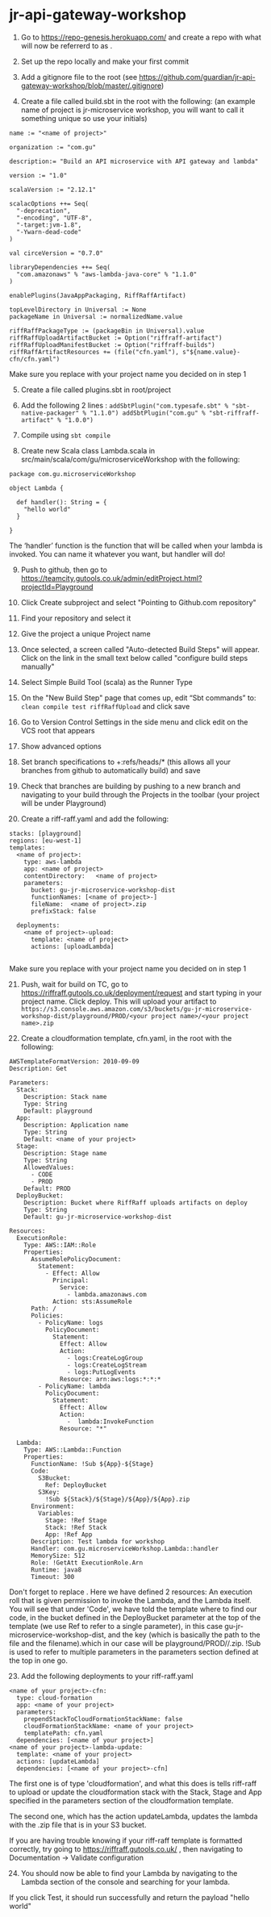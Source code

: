 # jr-api-gateway-workshop


1. Go to https://repo-genesis.herokuapp.com/ and create a repo with what will now be referrerd to as <name of project>.

2. Set up the repo locally and make your first commit

3. Add a gitignore file to the root (see https://github.com/guardian/jr-api-gateway-workshop/blob/master/.gitignore)

4. Create a file called build.sbt in the root with the following: (an example name of project is jr-microservice workshop, you will want to call it something unique so use your initials)

```
name := "<name of project>"

organization := "com.gu"

description:= "Build an API microservice with API gateway and lambda"

version := "1.0"

scalaVersion := "2.12.1"

scalacOptions ++= Seq(
  "-deprecation",
  "-encoding", "UTF-8",
  "-target:jvm-1.8",
  "-Ywarn-dead-code"
)

val circeVersion = "0.7.0"

libraryDependencies ++= Seq(
  "com.amazonaws" % "aws-lambda-java-core" % "1.1.0"
)

enablePlugins(JavaAppPackaging, RiffRaffArtifact)

topLevelDirectory in Universal := None
packageName in Universal := normalizedName.value

riffRaffPackageType := (packageBin in Universal).value
riffRaffUploadArtifactBucket := Option("riffraff-artifact")
riffRaffUploadManifestBucket := Option("riffraff-builds")
riffRaffArtifactResources += (file("cfn.yaml"), s"${name.value}-cfn/cfn.yaml")
```

Make sure you replace <name of project> with your project name you decided on in step 1



5. Create a file called plugins.sbt in root/project

6. Add the following 2 lines :
`addSbtPlugin("com.typesafe.sbt" % "sbt-native-packager" % "1.1.0")
	addSbtPlugin("com.gu" % "sbt-riffraff-artifact" % "1.0.0")`

7. Compile using `sbt compile`

8. Create new Scala class Lambda.scala in src/main/scala/com/gu/microserviceWorkshop with the following:

```
package com.gu.microserviceWorkshop

object Lambda {

  def handler(): String = {
    "hello world"
  }

}
```
The ‘handler’ function is the function that will be called when your lambda is invoked. You can name it whatever you want, but handler will do!

9. Push to github, then go to https://teamcity.gutools.co.uk/admin/editProject.html?projectId=Playground

10. Click Create subproject and select "Pointing to Github.com repository"

11. Find your repository and select it

12. Give the project a unique Project name

13. Once selected, a screen called "Auto-detected Build Steps" will appear. Click on the link in the small text below called "configure build steps manually"

14. Select Simple Build Tool (scala) as the Runner Type

15. On the "New Build Step" page that comes up, edit “Sbt commands” to: `clean compile test riffRaffUpload` 
and click save

16. Go to Version Control Settings in the side menu and click edit on the VCS root that appears

17. Show advanced options

18. Set branch specifications to +:refs/heads/* (this allows all your branches from github to automatically build)
and save

19. Check that branches are building by pushing to a new branch and navigating to your build through the Projects 
in the toolbar (your project will be under Playground)

20. Create a riff-raff.yaml and add the following:

```
stacks: [playground]
regions: [eu-west-1]
templates:
  <name of project>:
    type: aws-lambda
    app: <name of project>
    contentDirectory:   <name of project>
    parameters:
      bucket: gu-jr-microservice-workshop-dist
      functionNames: [<name of project>-]
      fileName:  <name of project>.zip
      prefixStack: false

  deployments:
    <name of project>-upload:
      template: <name of project>
      actions: [uploadLambda]
      
```
Make sure you replace <name of project> with your project name you decided on in step 1

21. Push, wait for build on TC, go to https://riffraff.gutools.co.uk/deployment/request and 
start typing in your project name. Click deploy.
 This will upload your artifact to
 `https://s3.console.aws.amazon.com/s3/buckets/gu-jr-microservice-workshop-dist/playground/PROD/<your project name>/<your project name>.zip`

22. Create a cloudformation template, cfn.yaml, in the root with the following:

```
AWSTemplateFormatVersion: 2010-09-09
Description: Get

Parameters:
  Stack:
    Description: Stack name
    Type: String
    Default: playground
  App:
    Description: Application name
    Type: String
    Default: <name of your project>
  Stage:
    Description: Stage name
    Type: String
    AllowedValues:
      - CODE
      - PROD
    Default: PROD
  DeployBucket:
    Description: Bucket where RiffRaff uploads artifacts on deploy
    Type: String
    Default: gu-jr-microservice-workshop-dist

Resources:
  ExecutionRole:
    Type: AWS::IAM::Role
    Properties:
      AssumeRolePolicyDocument:
        Statement:
          - Effect: Allow
            Principal:
              Service:
                - lambda.amazonaws.com
            Action: sts:AssumeRole
      Path: /
      Policies:
        - PolicyName: logs
          PolicyDocument:
            Statement:
              Effect: Allow
              Action:
                - logs:CreateLogGroup
                - logs:CreateLogStream
                - logs:PutLogEvents
              Resource: arn:aws:logs:*:*:*
        - PolicyName: lambda
          PolicyDocument:
            Statement:
              Effect: Allow
              Action:
                -  lambda:InvokeFunction
              Resource: "*"

  Lambda:
    Type: AWS::Lambda::Function
    Properties:
      FunctionName: !Sub ${App}-${Stage}
      Code:
        S3Bucket:
          Ref: DeployBucket
        S3Key:
          !Sub ${Stack}/${Stage}/${App}/${App}.zip
      Environment:
        Variables:
          Stage: !Ref Stage
          Stack: !Ref Stack
          App: !Ref App
      Description: Test lambda for workshop
      Handler: com.gu.microserviceWorkshop.Lambda::handler
      MemorySize: 512
      Role: !GetAtt ExecutionRole.Arn
      Runtime: java8
      Timeout: 300

```

Don't forget to replace <name of your project>.
Here we have defined 2 resources: An execution roll that is given permission to invoke the Lambda,
and the Lambda itself. You will see that under 'Code', we have told the template where to find our
code, in the bucket defined in the DeployBucket parameter at the top of the template (we use Ref to
refer to a single parameter), in this case gu-jr-microservice-workshop-dist, and the key (which is
basically the path to the file and the filename).which in our case will be playground/PROD/<name of 
your project>/<name of your project>.zip. !Sub is used to refer to multiple parameters in the parameters 
section defined at the top in one go.

23. Add the following deployments to your riff-raff.yaml
```
<name of your project>-cfn:
  type: cloud-formation
  app: <name of your project>
  parameters:
    prependStackToCloudFormationStackName: false
    cloudFormationStackName: <name of your project>
    templatePath: cfn.yaml
  dependencies: [<name of your project>]
<name of your project>-lambda-update:
  template: <name of your project>
  actions: [updateLambda]
  dependencies: [<name of your project>-cfn]
```

The first one is of type 'cloudformation', and what this does is tells riff-raff to upload or update
the cloudformation stack with the Stack, Stage and App specified in the parameters section of the cloudformation
template.

The second one, which has the action updateLambda, updates the lambda with the .zip file that is in your S3 bucket. 

If you are having trouble knowing if your riff-raff template is formatted correctly, try going to https://riffraff.gutools.co.uk/
, then navigating to Documentation -> Validate configuration

24. You should now be able to find your Lambda by navigating to the Lambda section of the console and
searching for your lambda. 

If you click Test, it should run successfully and return the payload "hello world"


